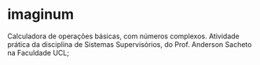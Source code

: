 # imaginum
Calculadora de operações básicas, com números complexos. 
Atividade prática da disciplina de Sistemas Supervisórios, do Prof. Anderson Sacheto na Faculdade UCL;
